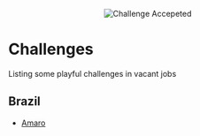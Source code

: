 <p align="center"><img src="https://cloud.githubusercontent.com/assets/3603793/23482593/669e9444-feae-11e6-9b6b-d1a53faf984a.png" alt="Challenge Accepeted"></p>

# Challenges 

Listing some playful challenges in vacant jobs

## Brazil
 
- [Amaro](https://github.com/amarofashion/front-end-challenge)
